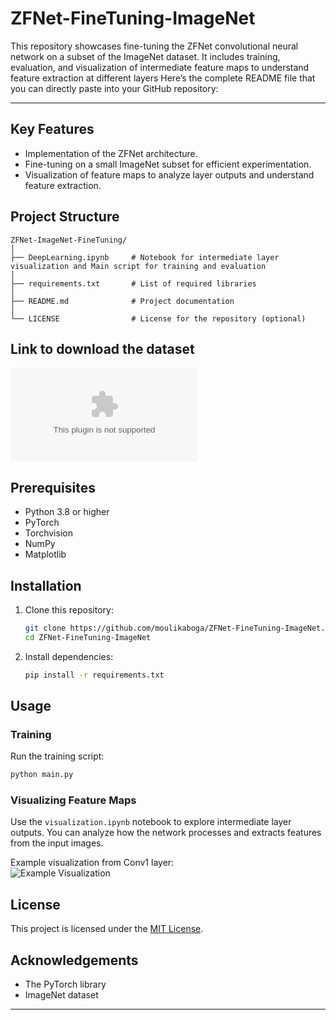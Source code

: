 # ZFNet-FineTuning-ImageNet
This repository showcases fine-tuning the ZFNet convolutional neural network on a subset of the ImageNet dataset. It includes training, evaluation, and visualization of intermediate feature maps to understand feature extraction at different layers
Here’s the complete README file that you can directly paste into your GitHub repository:

---

## Key Features
- Implementation of the ZFNet architecture.
- Fine-tuning on a small ImageNet subset for efficient experimentation.
- Visualization of feature maps to analyze layer outputs and understand feature extraction.

## Project Structure
```
ZFNet-ImageNet-FineTuning/
│
├── DeepLearning.ipynb     # Notebook for intermediate layer visualization and Main script for training and evaluation
│
├── requirements.txt       # List of required libraries
│
├── README.md              # Project documentation
│
└── LICENSE                # License for the repository (optional)
```

## Link to download the dataset
![Mini Imagenet Dataset](https://s3.amazonaws.com/fast-ai-imageclas/imagenette2.tgz)

## Prerequisites
- Python 3.8 or higher
- PyTorch
- Torchvision
- NumPy
- Matplotlib

## Installation
1. Clone this repository:
   ```bash
   git clone https://github.com/moulikaboga/ZFNet-FineTuning-ImageNet.git
   cd ZFNet-FineTuning-ImageNet
   ```

2. Install dependencies:
   ```bash
   pip install -r requirements.txt
   ```

## Usage
### Training
Run the training script:
```bash
python main.py
```

### Visualizing Feature Maps
Use the `visualization.ipynb` notebook to explore intermediate layer outputs. You can analyze how the network processes and extracts features from the input images.
 

Example visualization from Conv1 layer:  
![Example Visualization](path/to/example-visualization.png)

## License
This project is licensed under the [MIT License](LICENSE).

## Acknowledgements
- The PyTorch library
- ImageNet dataset

---
